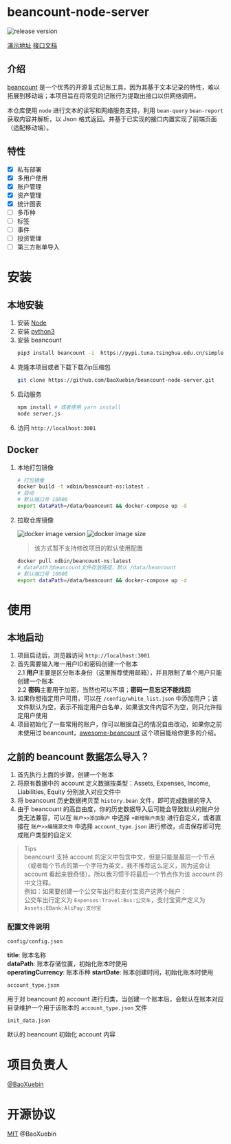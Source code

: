 # beancount-node-server

![release version](https://img.shields.io/github/v/release/BaoXuebin/beancount-node-server)

[演示地址](https://beancount.xdbin.com/)
[接口文档](https://github.com/BaoXuebin/beancount-node-server/blob/main/API.md)

## 介绍

[beancount](https://github.com/beancount/) 是一个优秀的开源复式记账工具，因为其基于文本记录的特性，难以拓展到移动端；本项目旨在将常见的记账行为提取出接口以供网络调用。

本仓库使用 `node` 进行文本的读写和网络服务支持，利用 `bean-query` `bean-report` 获取内容并解析，以 Json 格式返回。并基于已实现的接口内置实现了前端页面（适配移动端）。

## 特性

- [X] 私有部署
- [X] 多用户使用
- [X] 账户管理
- [X] 资产管理
- [X] 统计图表
- [ ] 多币种
- [ ] 标签
- [ ] 事件
- [ ] 投资管理
- [ ] 第三方账单导入

# 安装

## 本地安装

1. 安装 [Node](https://nodejs.org/en/download/)  
2. 安装 [python3](https://www.python.org/downloads/)  
3. 安装 beancount  
    ```bash
    pip3 install beancount -i  https://pypi.tuna.tsinghua.edu.cn/simple
    ```
4. 克隆本项目或者下载下载Zip压缩包  
   ```bash
   git clone https://github.com/BaoXuebin/beancount-node-server.git
   ```
5. 启动服务  
   ```bash
   npm install # 或者使用 yarn install
   node server.js
   ```
6. 访问 `http://localhost:3001`
## Docker

1. 本地打包镜像
   
   ```bash
   # 打包镜像
   docker build -t xdbin/beancount-ns:latest .
   # 启动
   # 默认端口号 10000
   export dataPath=/data/beancount && docker-compose up -d
   ```

2. 拉取仓库镜像  

    ![docker image version](https://img.shields.io/docker/v/xdbin/beancount-ns/1.0?label=docker%20image%20tag)
    ![docker image size](https://img.shields.io/docker/image-size/xdbin/beancount-ns/1.0?label=docker%20image%20size)

    > 该方式暂不支持修改项目的默认使用配置

    ```bash
    docker pull xdbin/beancount-ns:latest
    # dataPath为beancount文件存放路径，默认 /data/beancount
    # 默认端口号 10000
    export dataPath=/data/beancount && docker-compose up -d
    ```

# 使用

## 本地启动

1. 项目启动后，浏览器访问 `http://localhost:3001`  
2. 首先需要输入唯一用户ID和密码创建一个账本  
2.1 **用户**主要是区分账本身份（这里推荐使用邮箱），并且限制了单个用户只能创建一个账本  
2.2 **密码**主要用于加密，当然也可以不填；**密码一旦忘记不能找回**  
1. 如果你想指定用户可用，可以在 `/config/white_list.json` 中添加用户；该文件默认为空，表示不指定用户白名单，如果该文件内容不为空，则只允许指定用户使用  
2. 项目初始化了一些常用的账户，你可以根据自己的情况自由改动，如果你之前未使用过 beancount，[awesome-beancount](https://github.com/siddhantgoel/awesome-beancount) 这个项目能给你更多的介绍。

## 之前的 beancount 数据怎么导入？

1. 首先执行上面的步骤，创建一个账本
2. 将原有数据中的 account 定义数据按类型：Assets, Expenses, Income, Liabilities, Equity 分别放入对应文件中
3. 将 beancount 历史数据拷贝至 `history.bean` 文件，即可完成数据的导入
4. 由于 beancount 的高自由度，你的历史数据导入后可能会导致默认的账户分类无法兼容，可以在 `账户>>添加账户` 中选择 `+新增账户类型` 进行自定义，或者直接在 `账户>>编辑源文件` 中选择 `account_type.json` 进行修改，点击保存即可完成账户类型的自定义

> Tips  
> beancount 支持 account 的定义中包含中文，但是只能是最后一个节点（或者每个节点的第一个字符为英文，我不推荐这么定义，因为这会让 account 看起来很奇怪）。所以我习惯于将最后一个节点作为该 account 的中文注释。  
> 例如：如果要创建一个公交车出行和支付宝资产这两个账户：  
> 公交车出行定义为 `Expenses:Travel:Bus:公交车`，支付宝资产定义为 `Assets:EBank:AliPay:支付宝`


### 配置文件说明

`config/config.json`  

**title**: 账本名称  
**dataPath**: 账本存储位置，初始化账本时使用  
**operatingCurrency**: 账本币种
**startDate**: 账本创建时间，初始化账本时使用

`account_type.json`

用于对 beancount 的 account 进行归类，当创建一个账本后，会默认在账本对应目录维护一个用于该账本的 `account_type.json` 文件

`init_data.json`

默认的 beancount 初始化 account 内容

# 项目负责人

[@BaoXuebin](https://github.com/BaoXuebin)
# 开源协议

[MIT](https://github.com/BaoXuebin/beancount-node-server/blob/master/LICENSE) @BaoXuebin